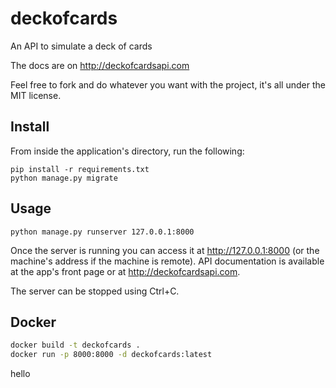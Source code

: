 # deckofcards

An API to simulate a deck of cards

The docs are on http://deckofcardsapi.com

Feel free to fork and do whatever you want with the project, it's all under the MIT license.

## Install

From inside the application's directory, run the following:

```
pip install -r requirements.txt
python manage.py migrate
```

## Usage

```
python manage.py runserver 127.0.0.1:8000
```

Once the server is running you can access it at http://127.0.0.1:8000 (or the machine's address if the machine is remote). API documentation is available at the app's front page or at http://deckofcardsapi.com.

The server can be stopped using Ctrl+C.

## Docker

```bash
docker build -t deckofcards .
docker run -p 8000:8000 -d deckofcards:latest
```

hello
